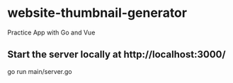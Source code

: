 # website-thumbnail-generator
Practice App with Go and Vue

## Start the server locally at http://localhost:3000/
go run main/server.go
